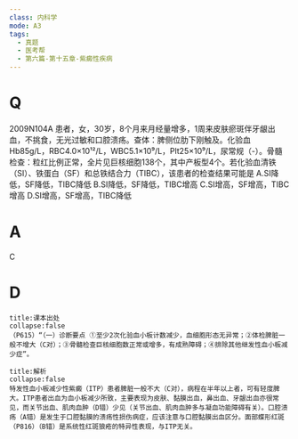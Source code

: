 ```yaml
---
class: 内科学
mode: A3
tags:
  - 真题
  - 医考帮
  - 第六篇-第十五章-紫癜性疾病
---
```


# Q
2009N104A 患者，女，30岁，8个月来月经量增多，1周来皮肤瘀斑伴牙龈出血，不挑食，无光过敏和口腔溃疡。查体：脾侧位肋下刚触及。化验血Hb85g/L，RBC4.0×10¹²/L，WBC5.1×10⁹/L，Plt25×10⁹/L，尿常规（-）。骨髓检查：粒红比例正常，全片见巨核细胞138个，其中产板型4个。若化验血清铁（SI）、铁蛋白（SF）和总铁结合力（TIBC），该患者的检查结果可能是
A.SI降低，SF降低，TIBC降低
B.SI降低，SF降低，TIBC增高
C.SI增高，SF增高，TIBC增高
D.SI增高，SF增高，TIBC降低

# A
C
# D
```ad-note
title:课本出处
collapse:false
（P615）“（一）诊断要点 ①至少2次化验血小板计数减少，血细胞形态无异常；②体检脾脏一般不增大（C对）；③骨髓检查巨核细胞数正常或增多，有成熟障碍；④排除其他继发性血小板减少症”。
```

```ad-summary
title:解析
collapse:false
特发性血小板减少性紫癜（ITP）患者脾脏一般不大（C对），病程在半年以上者，可有轻度脾大。ITP患者出血为血小板减少所致，主要表现为皮肤、黏膜出血，鼻出血、牙龈出血亦很常见，而关节出血、肌肉血肿（D错）少见（关节出血、肌肉血肿多与凝血功能障碍有关）。口腔溃疡（A错）是发生于口腔黏膜的溃疡性损伤病症，应该注意与口腔黏膜出血区分。面部蝶形红斑（P816）（B错）是系统性红斑狼疮的特异性表现，与ITP无关。
```

